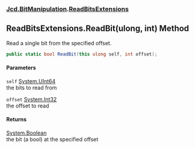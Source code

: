 ### [Jcd.BitManipulation](Jcd_BitManipulation.md 'Jcd.BitManipulation').[ReadBitsExtensions](Jcd_BitManipulation_ReadBitsExtensions.md 'Jcd.BitManipulation.ReadBitsExtensions')
## ReadBitsExtensions.ReadBit(ulong, int) Method
Read a single bit from the specified offset.  
```csharp
public static bool ReadBit(this ulong self, int offset);
```
#### Parameters
<a name='Jcd_BitManipulation_ReadBitsExtensions_ReadBit(ulong_int)_self'></a>
`self` [System.UInt64](https://docs.microsoft.com/en-us/dotnet/api/System.UInt64 'System.UInt64')  
the bits to read from
  
<a name='Jcd_BitManipulation_ReadBitsExtensions_ReadBit(ulong_int)_offset'></a>
`offset` [System.Int32](https://docs.microsoft.com/en-us/dotnet/api/System.Int32 'System.Int32')  
the offset to read
  
#### Returns
[System.Boolean](https://docs.microsoft.com/en-us/dotnet/api/System.Boolean 'System.Boolean')  
the bit (a bool) at the specified offset 
